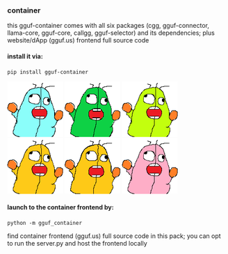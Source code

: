 ### container

this gguf-container comes with all six packages (cgg, gguf-connector, llama-core, gguf-core, callgg, gguf-selector) and its dependencies; plus website/dApp (gguf.us) frontend full source code

#### install it via:
```
pip install gguf-container
```
[<img src="https://raw.githubusercontent.com/calcuis/cgg/master/cgg.gif" width="128" height="128">](https://github.com/calcuis/cgg)
[<img src="https://raw.githubusercontent.com/calcuis/gguf-connector/master/gguf.gif" width="128" height="128">](https://github.com/calcuis/gguf-connector)
[<img src="https://raw.githubusercontent.com/calcuis/llama-core/master/lime.gif" width="128" height="128">](https://github.com/calcuis/llama-core)
[<img src="https://raw.githubusercontent.com/calcuis/gguf-core/master/gguf.gif" width="128" height="128">](https://github.com/calcuis/gguf-core)
[<img src="https://raw.githubusercontent.com/calcuis/chatgpt-model-selector/master/callgg.gif" width="128" height="128">](https://github.com/calcuis/callgg)
[<img src="https://raw.githubusercontent.com/calcuis/gguf-selector/master/selector.gif" width="128" height="128">](https://github.com/calcuis/gguf-selector)

#### launch to the container frontend by:
```
python -m gguf_container
```

find container frontend (gguf.us) full source code in this pack; you can opt to run the server.py and host the frontend locally
